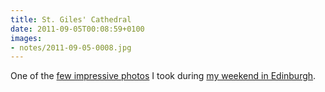 ```yaml
---
title: St. Giles' Cathedral
date: 2011-09-05T00:08:59+0100
images:
- notes/2011-09-05-0008.jpg
---
```

One of the [few impressive photos][1] I took during [my weekend in Edinburgh][2].

[1]: https://www.flickr.com/photos/paulrobertlloyd/sets/72157627469803873/
[2]: /2011/08/edinburgh_fringe/
